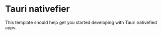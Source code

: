 # Tauri nativefier

This template should help get you started developing with Tauri nativefied apps.
